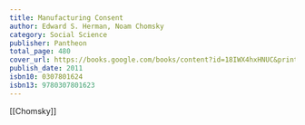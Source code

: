 ```yaml
---
title: Manufacturing Consent
author: Edward S. Herman, Noam Chomsky
category: Social Science
publisher: Pantheon
total_page: 480
cover_url: https://books.google.com/books/content?id=18IWX4hxHNUC&printsec=frontcover&img=1&zoom=1&edge=curl&source=gbs_api
publish_date: 2011
isbn10: 0307801624
isbn13: 9780307801623
---
```


[[Chomsky]]
